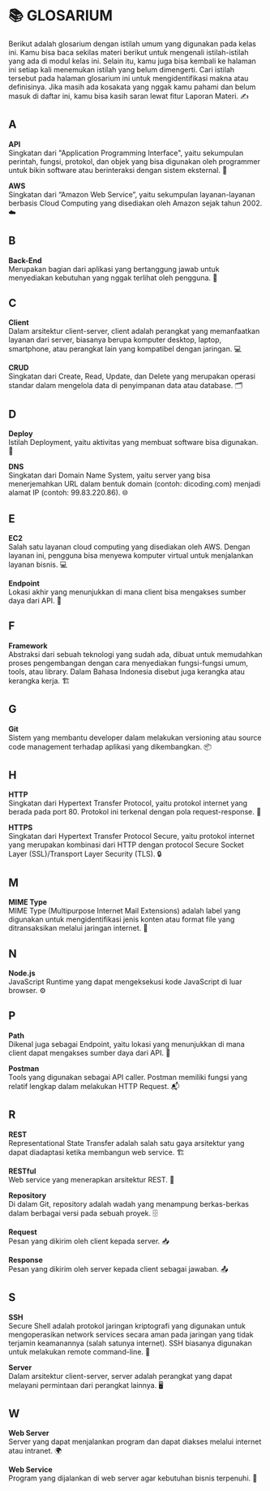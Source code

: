 # 📚 **GLOSARIUM**

Berikut adalah glosarium dengan istilah umum yang digunakan pada kelas ini. Kamu bisa baca sekilas materi berikut untuk mengenali istilah-istilah yang ada di modul kelas ini. Selain itu, kamu juga bisa kembali ke halaman ini setiap kali menemukan istilah yang belum dimengerti. Cari istilah tersebut pada halaman glosarium ini untuk mengidentifikasi makna atau definisinya. Jika masih ada kosakata yang nggak kamu pahami dan belum masuk di daftar ini, kamu bisa kasih saran lewat fitur Laporan Materi. ✍️

## A

**API**  
Singkatan dari "Application Programming Interface", yaitu sekumpulan perintah, fungsi, protokol, dan objek yang bisa digunakan oleh programmer untuk bikin software atau berinteraksi dengan sistem eksternal. 🔌

**AWS**  
Singkatan dari “Amazon Web Service”, yaitu sekumpulan layanan-layanan berbasis Cloud Computing yang disediakan oleh Amazon sejak tahun 2002. ☁️

## B

**Back-End**  
Merupakan bagian dari aplikasi yang bertanggung jawab untuk menyediakan kebutuhan yang nggak terlihat oleh pengguna. 🔧

## C

**Client**  
Dalam arsitektur client-server, client adalah perangkat yang memanfaatkan layanan dari server, biasanya berupa komputer desktop, laptop, smartphone, atau perangkat lain yang kompatibel dengan jaringan. 💻

**CRUD**  
Singkatan dari Create, Read, Update, dan Delete yang merupakan operasi standar dalam mengelola data di penyimpanan data atau database. 🗂️

## D

**Deploy**  
Istilah Deployment, yaitu aktivitas yang membuat software bisa digunakan. 🚀

**DNS**  
Singkatan dari Domain Name System, yaitu server yang bisa menerjemahkan URL dalam bentuk domain (contoh: dicoding.com) menjadi alamat IP (contoh: 99.83.220.86). 🌐

## E

**EC2**  
Salah satu layanan cloud computing yang disediakan oleh AWS. Dengan layanan ini, pengguna bisa menyewa komputer virtual untuk menjalankan layanan bisnis. 💻

**Endpoint**  
Lokasi akhir yang menunjukkan di mana client bisa mengakses sumber daya dari API. 📍

## F

**Framework**  
Abstraksi dari sebuah teknologi yang sudah ada, dibuat untuk memudahkan proses pengembangan dengan cara menyediakan fungsi-fungsi umum, tools, atau library. Dalam Bahasa Indonesia disebut juga kerangka atau kerangka kerja. 🏗️

## G

**Git**  
Sistem yang membantu developer dalam melakukan versioning atau source code management terhadap aplikasi yang dikembangkan. 📦

## H

**HTTP**  
Singkatan dari Hypertext Transfer Protocol, yaitu protokol internet yang berada pada port 80. Protokol ini terkenal dengan pola request-response. 🔄

**HTTPS**  
Singkatan dari Hypertext Transfer Protocol Secure, yaitu protokol internet yang merupakan kombinasi dari HTTP dengan protocol Secure Socket Layer (SSL)/Transport Layer Security (TLS). 🔒

## M

**MIME Type**  
MIME Type (Multipurpose Internet Mail Extensions) adalah label yang digunakan untuk mengidentifikasi jenis konten atau format file yang ditransaksikan melalui jaringan internet. 📝

## N

**Node.js**  
JavaScript Runtime yang dapat mengeksekusi kode JavaScript di luar browser. ⚙️

## P

**Path**  
Dikenal juga sebagai Endpoint, yaitu lokasi yang menunjukkan di mana client dapat mengakses sumber daya dari API. 📂

**Postman**  
Tools yang digunakan sebagai API caller. Postman memiliki fungsi yang relatif lengkap dalam melakukan HTTP Request. 📬

## R

**REST**  
Representational State Transfer adalah salah satu gaya arsitektur yang dapat diadaptasi ketika membangun web service. 🏗️

**RESTful**  
Web service yang menerapkan arsitektur REST. 🔗

**Repository**  
Di dalam Git, repository adalah wadah yang menampung berkas-berkas dalam berbagai versi pada sebuah proyek. 🗄️

**Request**  
Pesan yang dikirim oleh client kepada server. 📥

**Response**  
Pesan yang dikirim oleh server kepada client sebagai jawaban. 📤

## S

**SSH**  
Secure Shell adalah protokol jaringan kriptografi yang digunakan untuk mengoperasikan network services secara aman pada jaringan yang tidak terjamin keamanannya (salah satunya internet). SSH biasanya digunakan untuk melakukan remote command-line. 🔑

**Server**  
Dalam arsitektur client-server, server adalah perangkat yang dapat melayani permintaan dari perangkat lainnya. 🖥️

## W

**Web Server**  
Server yang dapat menjalankan program dan dapat diakses melalui internet atau intranet. 🌍

**Web Service**  
Program yang dijalankan di web server agar kebutuhan bisnis terpenuhi. 🔄
